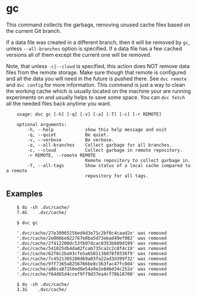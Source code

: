 # gc

This command collects the garbage, removing unused cache files based on the
current Git branch.

If a data file was created in a different branch, then it will be removed by
`gc`, unless `--all-branches` option is specified. If a data file has a few
cached versions all of them except the current one will be removed.

Note, that unless `-c|--cloud` is specified, this action does NOT remove data
files from the remote storage. Make sure though that remote is configured and
all the data you will need in the future  is pushed there. See `dvc remote`
and `dvc config` for more information. This command is just a way to clean the
working cache which is usually located on the machine your are running
experiments on and usually helps to save some space. You can `dvc fetch` all
the needed files back anytime you want.

```usage
    usage: dvc gc [-h] [-q] [-v] [-a] [-T] [-c] [-r REMOTE] 

    optional arguments:
        -h, --help            show this help message and exit
        -q, --quiet           Be quiet.
        -v, --verbose         Be verbose.
        -a, --all-branches    Collect garbage for all branches.
        -c, --cloud           Collect garbage in remote repository.
        -r REMOTE, --remote REMOTE
                              Remote repository to collect garbage in.
        -T, --all-tags        Show status of a local cache compared to a remote
                              repository for all tags.
```

## Examples

```dvc
    $ du -sh .dvc/cache/
    7.4G    .dvc/cache/

    $ dvc gc

    '.dvc/cache/27e30965256ed4d3e71c2bf0c4caad2e' was removed
    '.dvc/cache/2e006be822767e8ba5d73ebad49ef082' was removed
    '.dvc/cache/2f412200dc53fb97dcac0353b609d199' was removed
    '.dvc/cache/541025db4da02fcab715ca2c2c8f4c19' was removed
    '.dvc/cache/62f8c2ba93cfe5a6501136078f0336f9' was removed
    '.dvc/cache/7c4521365288d69a03fa22ad3d399f32' was removed
    '.dvc/cache/9ff7365a8256766be8c363fac47fc0d4' was removed
    '.dvc/cache/a86ca87250ed8e54a9e2e8d6d34c252e' was removed
    '.dvc/cache/f64d65d4ccef9ff9d37ea4cf70b18700' was removed

    $ du -sh .dvc/cache/
    3.1G    .dvc/cache/
```

